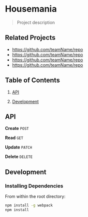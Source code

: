 # Housemania

> Project description

## Related Projects

  - https://github.com/teamName/repo
  - https://github.com/teamName/repo
  - https://github.com/teamName/repo
  - https://github.com/teamName/repo

## Table of Contents

1. [API](#API)

1. [Development](#development)

## API

**Create**
`POST `

**Read**
`GET`

**Update**
`PATCH`

**Delete**
`DELETE`

## Development

### Installing Dependencies

From within the root directory:

```sh
npm install -g webpack
npm install
```

